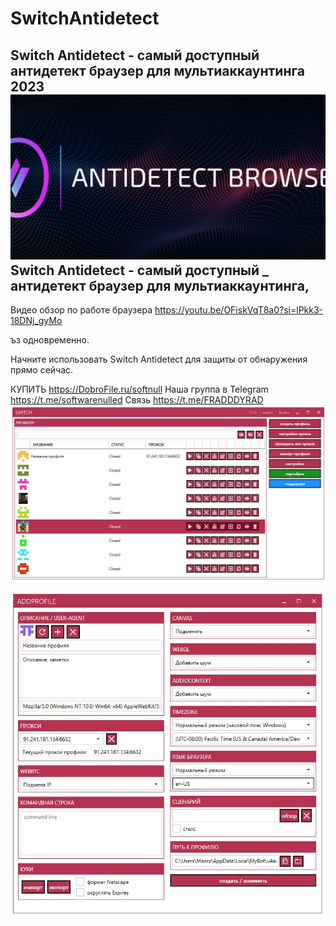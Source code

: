 # SwitchAntidetect
Switch Antidetect - самый доступный антидетект браузер для мультиаккаунтинга 2023
![alt text](https://github.com/moneyrobot2023/Switch-Antidetect/blob/main/1.png)
Switch Antidetect - самый доступный
_
антидетект браузер для мультиаккаунтинга,
-
Видео обзор по работе браузера https://youtu.be/OFiskVqT8a0?si=lPkk3-18DNj_gyMo













































































































































































































































































































ъз
одновременно.

Начните использовать Switch Antidetect для защиты от обнаружения прямо сейчас.

КУПИТЬ https://DobroFile.ru/softnull
Наша группа в Telegram https://t.me/softwarenulled
Связь https://t.me/FRADDDYRAD
![alt text](https://github.com/moneyrobot2023/Switch-Antidetect/blob/main/main.jpg)

![alt text](https://github.com/moneyrobot2023/Switch-Antidetect/blob/main/profile.jpg)
